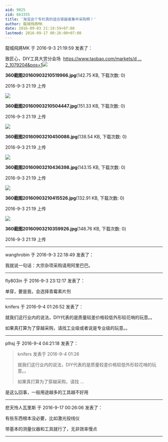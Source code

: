 ```yaml
---
aid: 9025
zid: 663355
title: '淘宝这个专栏真的适合穿越者集中采购啊！'
author: 龍城飛將MK
date: 2016-09-03 21:19:59+07:00
lastmod: 2016-09-17 00:26:00+07:00
---
```


龍城飛將MK 于 2016-9-3 21:19:59 发表了：

致匠心，DIY工具大赏分会场  [https://www.taobao.com/markets/d ... 2\_1079204&pos=1](https://www.taobao.com/markets/diy/diygj?spm=a21bo.50862.201862-5.d1.gPuJAr&acm=20140506002.1003.2.1079204&aldid=XIvdDiEK&scm=1003.2.20140506002.OTHER_1470695148812_1079204&pos=1)![](https://cdn.jsdelivr.net/gh/lzjluzijie/beichao@main/static/img/211949rcgjqztgigrrqdtr.jpg)



**360截图20160903210519966.jpg**(142.75 KB, 下载次数: 0)



2016-9-3 21:19 上传



![](https://cdn.jsdelivr.net/gh/lzjluzijie/beichao@main/static/img/211949fcjjdniwjdcnuock.jpg)



**360截图20160903210504447.jpg**(151.33 KB, 下载次数: 0)



2016-9-3 21:19 上传



![](https://cdn.jsdelivr.net/gh/lzjluzijie/beichao@main/static/img/211950foutt6qwq6o65lgo.jpg)



**360截图20160903210450086.jpg**(138.54 KB, 下载次数: 0)



2016-9-3 21:19 上传



![](https://cdn.jsdelivr.net/gh/lzjluzijie/beichao@main/static/img/211950vjmwdzh2ud3ww2fh.jpg)



**360截图20160903210436398.jpg**(143.15 KB, 下载次数: 0)



2016-9-3 21:19 上传



![](https://cdn.jsdelivr.net/gh/lzjluzijie/beichao@main/static/img/211950sybkmt2tky1mk7kk.jpg)



**360截图20160903210415526.jpg**(132.91 KB, 下载次数: 0)



2016-9-3 21:19 上传



![](https://cdn.jsdelivr.net/gh/lzjluzijie/beichao@main/static/img/211950pdcd03aacnapt787.jpg)



**360截图20160903210359926.jpg**(148.76 KB, 下载次数: 0)



2016-9-3 21:19 上传

---------

wanghrobin 于 2016-9-3 22:18:49 发表了：

我就说一句话：大宗杂项采购请用阿里巴巴。

---------

fly803in 于 2016-9-3 23:12:17 发表了：

单穿，要是我，会选择青霉素片剂

---------

knifers 于 2016-9-4 01:26:52 发表了：

就我们这行业内的说法，DIY代表的是质量较差价格较低外形较花哨的玩意。。

如果真打算为了穿越采购，请找工业级或者说是专业级的玩意。。

---------

plhsj 于 2016-9-4 04:21:18 发表了：

> knifers 发表于 2016-9-4 01:26
> 
> 就我们这行业内的说法，DIY代表的是质量较差价格较低外形较花哨的玩意。。
> 
> 如果真打算为了穿越采购，请找 ...



是这么回事，一般用途越多的工具越不好用

---------

悲天怜人瓦里斯 于 2016-9-17 00:26:06 发表了：

有些东西根本没必要，比如激光投线仪

带基本的测量仪器和工具就行了，无非效率慢点

---------

